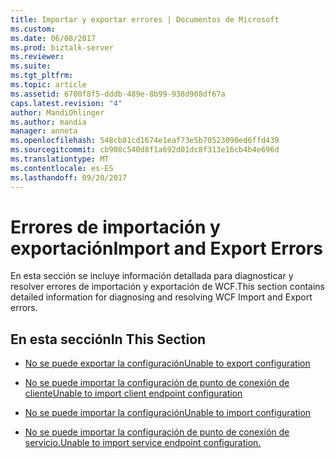 ```yaml
---
title: Importar y exportar errores | Documentos de Microsoft
ms.custom: 
ms.date: 06/08/2017
ms.prod: biztalk-server
ms.reviewer: 
ms.suite: 
ms.tgt_pltfrm: 
ms.topic: article
ms.assetid: 6700f8f5-dddb-489e-8b99-938d908df67a
caps.latest.revision: "4"
author: MandiOhlinger
ms.author: mandia
manager: anneta
ms.openlocfilehash: 548cb81cd1674e1eaf73e5b70523090ed6ffd439
ms.sourcegitcommit: cb908c540d8f1a692d01dc8f313e16cb4b4e696d
ms.translationtype: MT
ms.contentlocale: es-ES
ms.lasthandoff: 09/20/2017
---
```

# <a name="import-and-export-errors"></a><span data-ttu-id="9f81c-102">Errores de importación y exportación</span><span class="sxs-lookup"><span data-stu-id="9f81c-102">Import and Export Errors</span></span>
<span data-ttu-id="9f81c-103">En esta sección se incluye información detallada para diagnosticar y resolver errores de importación y exportación de WCF.</span><span class="sxs-lookup"><span data-stu-id="9f81c-103">This section contains detailed information for diagnosing and resolving WCF Import and Export errors.</span></span>  
  
## <a name="in-this-section"></a><span data-ttu-id="9f81c-104">En esta sección</span><span class="sxs-lookup"><span data-stu-id="9f81c-104">In This Section</span></span>  
  
-   [<span data-ttu-id="9f81c-105">No se puede exportar la configuración</span><span class="sxs-lookup"><span data-stu-id="9f81c-105">Unable to export configuration</span></span>](../core/unable-to-export-configuration.md)  
  
-   [<span data-ttu-id="9f81c-106">No se puede importar la configuración de punto de conexión de cliente</span><span class="sxs-lookup"><span data-stu-id="9f81c-106">Unable to import client endpoint configuration</span></span>](../core/unable-to-import-client-endpoint-configuration.md)  
  
-   [<span data-ttu-id="9f81c-107">No se puede importar la configuración</span><span class="sxs-lookup"><span data-stu-id="9f81c-107">Unable to import configuration</span></span>](../core/unable-to-import-configuration.md)  
  
-   [<span data-ttu-id="9f81c-108">No se puede importar la configuración de punto de conexión de servicio.</span><span class="sxs-lookup"><span data-stu-id="9f81c-108">Unable to import service endpoint configuration.</span></span>](../core/unable-to-import-service-endpoint-configuration.md)